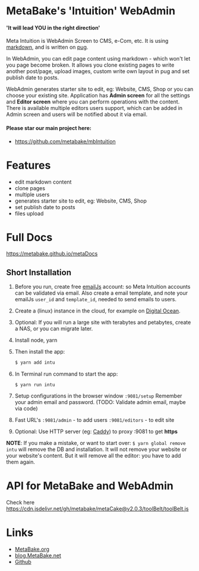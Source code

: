
# MetaBake's 'Intuition' WebAdmin

#### 'It will lead YOU in the right direction'

Meta Intuition is WebAdmin Screen to CMS, e-Com, etc.  It is using [markdown](https://daringfireball.net/projects/markdown/syntax), and is written on [pug](https://pugjs.org/api/getting-started.html).

In WebAdmin, you can edit page content using markdown - which won't let you page become broken. It allows you clone existing pages to write another post/page, upload images, custom write own layout in pug and set publish date to posts. 

WebAdmin generates starter site to edit, eg: Website, CMS, Shop or you can choose your existing site. Application has **Admin screen** for all the settings and **Editor screen** where you can perform operations with the content. There is available multiple editors users support, which can be added in Admin screen and users will be notified about it via email.


#### Please star our main project here:
- https://github.com/metabake/mbIntuition

# Features

- edit markdown content
- clone pages
- multiple users
- generates starter site to edit, eg: Website, CMS, Shop
- set publish date to posts
- files upload

# Full Docs

https://metabake.github.io/metaDocs


## Short Installation


1. Before you run, create free [emailJs](https://www.emailjs.com) account: so Meta Intuition accounts can be validated via email.
Also create a email template, and note your emailJs `user_id` and `template_id`, needed to send emails to users.

2. Create a (linux) instance in the cloud, for example on [Digital Ocean](www.digitalocean.com). 

2. Optional: If you will run a large site with terabytes and petabytes, create a NAS, or you can migrate later.

3. Install node, yarn

4. Then install the app:
    ```bash
    $ yarn add intu
    ```

5. In Terminal run command to start the app: 
    ```
    $ yarn run intu
    ```

6. Setup configurations in the browser window `:9081/setup`
Remember your admin email and password. (TODO: Validate admin email, maybe via code)

7. Fast URL's
   `:9081/admin` - to add users
   `:9081/editors` - to edit site

8. Optional: Use HTTP server (eg: [Caddy](caddyserver.com)) to proxy :9081 to get **https**

**NOTE**: If you make a mistake, or want to start over: `$ yarn global remove intu` will remove the DB and installation. It will not remove your website or your 
website's content. But it will remove all the editor: you have to add them again.


# API for MetaBake and WebAdmin

Check here https://cdn.jsdelivr.net/gh/metabake/metaCake@v2.0.3/toolBelt/toolBelt.js


# Links

- [MetaBake.org](https://www.MetaBake.org)
- [blog.MetaBake.net](http://blog.MetaBake.net)
- [Github](http://git.MetaBake.org)

